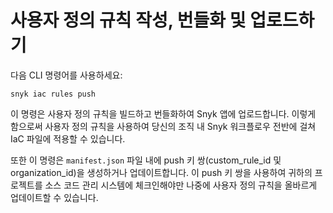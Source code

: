 # 사용자 정의 규칙 작성, 번들화 및 업로드하기

다음 CLI 명령어를 사용하세요:

```
snyk iac rules push
```

이 명령은 사용자 정의 규칙을 빌드하고 번들화하여 Snyk 앱에 업로드합니다. 이렇게 함으로써 사용자 정의 규칙을 사용하여 당신의 조직 내 Snyk 워크플로우 전반에 걸쳐 IaC 파일에 적용할 수 있습니다.

또한 이 명령은 `manifest.json` 파일 내에 push 키 쌍(custom\_rule\_id 및 organization\_id)을 생성하거나 업데이트합니다. 이 push 키 쌍을 사용하여 귀하의 프로젝트를 소스 코드 관리 시스템에 체크인해야만 나중에 사용자 정의 규칙을 올바르게 업데이트할 수 있습니다.